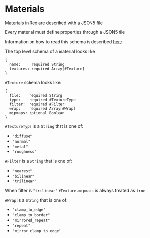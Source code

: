 # Materials

Materials in Rex are described with a JSON5 file

Every material must define properties through a JSON5 file

Information on how to read this schema is described [here](JSON5.md)

The top level schema of a material looks like
```
{
  name:     required String
  textures: required Array[#Texture]
}
```

`#Texture` schema looks like:
```
{
  file:    required String
  type:    required #TextureType
  filter:  required #Filter
  wrap:    required Array[#Wrap]
  mipmaps: optional Boolean
}
```

`#TextureType` is a `String` that is one of:
  * `"diffuse"`
  * `"normal"`
  * `"metal"`
  * `"roughness"`

`#Filter` is a `String` that is one of:
  * `"nearest"`
  * `"bilinear"`
  * `"trilinear"`

When filter is `"trilinear"` `#Texture.mipmaps` is always treated as `true`

`#Wrap` is a `String` that is one of:
  * `"clamp_to_edge"`
  * `"clamp_to_border"`
  * `"mirrored_repeat"`
  * `"repeat"`
  * `"mirror_clamp_to_edge"`